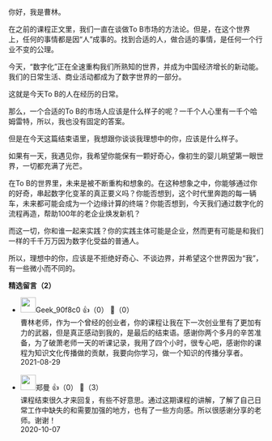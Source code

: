你好，我是曹林。

在之前的课程正文里，我们一直在谈做To B市场的方法论。但是，在这个世界上，任何的事情都是因“人”成事的。找到合适的人，做合适的事情，是任何一个行业不变的公理。

今天，“数字化”正在全速重构我们所熟知的世界，并成为中国经济增长的新动能。我们的日常生活、商业活动都成为了数字世界的一部分。

这就是今天To B的人在经历的日常。

那么，一个合适的To B的市场人应该是什么样子的呢？一千个人心里有一千个哈姆雷特，所以，我也没有固定的答案。

但是在今天这篇结束语里，我想跟你谈谈我理想中的你，应该是什么样子。

如果有一天，我遇见你，我希望你能保有一颗好奇心，像初生的婴儿眺望第一眼世界，一切都充满了光芒。

在To B的世界里，未来是被不断重构和想象的。在这种想象之中，你能够通过你的好奇，串起数字化变革的真正要义吗？你能否想到，这个时代里奔跑的每一辆车，未来都可能会成为一个边缘计算的终端？你能否想到，今天我们通过数字化的流程再造，帮助100年的老企业焕发新机？

而这一切，你和谁一起来实践？你的实践主体可能是企业，然而更有可能是和我们一样的千千万万因为数字化受益的普通人。

所以，理想中的你，应该是不拒绝好奇心、不谈边界，并希望这个世界因为“我”，有一些微小而不同的。
<div><strong>精选留言（2）</strong></div><ul>
<li><img src="https://thirdwx.qlogo.cn/mmopen/vi_32/Q0j4TwGTfTKRiawWhiaOzFL8gnFPxXibLJUIPTfSBiaiblz3De0VQmGXFmHLMLKgWpI2sxrMia3uv9RdRY9dCtAJayQg/132" width="30px"><span>Geek_90f8c0</span> 👍（0） 💬（0）<div>曹林老师，作为一个曾经的创业者，你的课程让我在下一次创业里有了更加有力的武器，但是真正感动到我的，是最后的结束语。感谢你两个多月的辛苦准备，为了破萧老师一天的听课记录，我用了四个小时，很专心吧，感谢你的课程为知识文化传播做的贡献，我要向你学习，做一个知识的传播分享者。</div>2021-08-29</li><br/><li><img src="https://static001.geekbang.org/account/avatar/00/1e/a0/07/a22d307e.jpg" width="30px"><span>郑曼</span> 👍（0） 💬（3）<div>课程结束很久才来回复，有些不好意思。通过这期课程的讲解，了解了自己日常工作中缺失的和需要加强的地方，也有了一些方向感。所以很感谢分享的老师。谢谢！</div>2020-10-07</li><br/>
</ul>